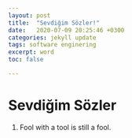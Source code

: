 ```yaml
---
layout: post
title:  "Sevdiğim Sözler!"
date:   2020-07-09 20:25:46 +0300
categories: jekyll update
tags: software enginering
excerpt: word
toc: false

---
```


<style>
p {
    text-align:justify;  
	  text-justify:auto;

}
</style>
<h1>Sevdiğim Sözler</h1>

1) Fool with a tool is still a fool.
